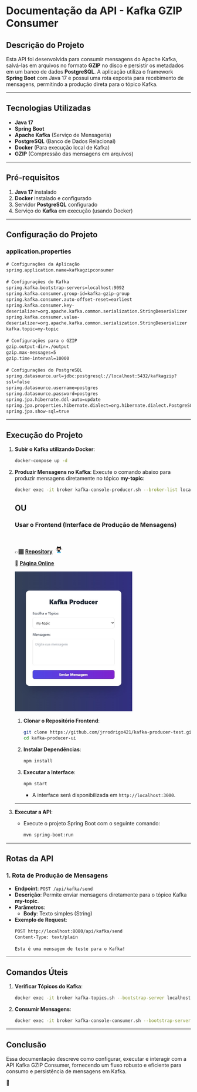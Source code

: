 # **Documentação da API - Kafka GZIP Consumer**

## **Descrição do Projeto**
Esta API foi desenvolvida para consumir mensagens do Apache Kafka, salvá-las em arquivos no formato **GZIP** no disco e persistir os metadados em um banco de dados **PostgreSQL**. A aplicação utiliza o framework **Spring Boot** com Java 17 e possui uma rota exposta para recebimento de mensagens, permitindo a produção direta para o tópico Kafka.

---

## **Tecnologias Utilizadas**

- **Java 17**
- **Spring Boot**
- **Apache Kafka** (Serviço de Mensageria)
- **PostgreSQL** (Banco de Dados Relacional)
- **Docker** (Para execução local de Kafka)
- **GZIP** (Compressão das mensagens em arquivos)

---

## **Pré-requisitos**

1. **Java 17** instalado
2. **Docker** instalado e configurado
3. Servidor **PostgreSQL** configurado
4. Serviço do **Kafka** em execução (usando Docker)

---

## **Configuração do Projeto**

### **application.properties**

```properties
# Configurações da Aplicação
spring.application.name=kafkagzipconsumer 

# Configurações do Kafka
spring.kafka.bootstrap-servers=localhost:9092
spring.kafka.consumer.group-id=kafka-gzip-group
spring.kafka.consumer.auto-offset-reset=earliest
spring.kafka.consumer.key-deserializer=org.apache.kafka.common.serialization.StringDeserializer
spring.kafka.consumer.value-deserializer=org.apache.kafka.common.serialization.StringDeserializer
kafka.topic=my-topic

# Configurações para o GZIP
gzip.output-dir=./output
gzip.max-messages=5
gzip.time-interval=10000

# Configurações do PostgreSQL
spring.datasource.url=jdbc:postgresql://localhost:5432/kafkagzip?ssl=false
spring.datasource.username=postgres
spring.datasource.password=postgres
spring.jpa.hibernate.ddl-auto=update
spring.jpa.properties.hibernate.dialect=org.hibernate.dialect.PostgreSQLDialect
spring.jpa.show-sql=true
```

---

## **Execução do Projeto**

1. **Subir o Kafka utilizando Docker**:
   ```bash
   docker-compose up -d
   ```

2. **Produzir Mensagens no Kafka**:
   Execute o comando abaixo para produzir mensagens diretamente no tópico **my-topic**:
   ```bash
   docker exec -it broker kafka-console-producer.sh --broker-list localhost:9092 --topic my-topic
   ```
   ## OU
      
   ### Usar o **Frontend (Interface de Produção de Mensagens)**
   <br>
   
   
   👉🏾 **[Repository](https://github.com/jrrodrigo421/kafka-producer-test)**&nbsp;&nbsp;<img src="images_readme/github.png" alt="emoji" width="20" height="20">
   
   🛜 **[Página Online](https://kafkaproducertest.vercel.app)**
   
   <img src="images_readme/kafka_producer_ui.jpg" alt="emoji" width="320" height="380">

   1. **Clonar o Repositório Frontend**:
      ```bash
      git clone https://github.com/jrrodrigo421/kafka-producer-test.git
      cd kafka-producer-ui
      ```

   2. **Instalar Dependências**:
      ```bash
      npm install
      ```

   3. **Executar a Interface**:
      ```bash
      npm start
      ```
      - A interface será disponibilizada em `http://localhost:3000`.

   ---



3. **Executar a API**:
   - Execute o projeto Spring Boot com o seguinte comando:
     ```bash
     mvn spring-boot:run
     ```

---

## **Rotas da API**

### **1. Rota de Produção de Mensagens**

- **Endpoint**: `POST /api/kafka/send`
- **Descrição**: Permite enviar mensagens diretamente para o tópico Kafka **my-topic**.
- **Parâmetros**: 
   - **Body**: Texto simples (String)
- **Exemplo de Request**:
   ```http
   POST http://localhost:8080/api/kafka/send
   Content-Type: text/plain
   
   Esta é uma mensagem de teste para o Kafka!
   ```

---

## **Comandos Úteis**

1. **Verificar Tópicos do Kafka**:
   ```bash
   docker exec -it broker kafka-topics.sh --bootstrap-server localhost:9092 --list
   ```

2. **Consumir Mensagens**:
   ```bash
   docker exec -it broker kafka-console-consumer.sh --bootstrap-server localhost:9092 --topic my-topic --from-beginning
   ```

---

## **Conclusão**
Essa documentação descreve como configurar, executar e interagir com a API Kafka GZIP Consumer, fornecendo um fluxo robusto e eficiente para consumo e persistência de mensagens em Kafka.

🚀
